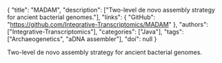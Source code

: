 {
  "title": "MADAM",
  "description": ["Two-level de novo assembly strategy for ancient bacterial genomes."],
  "links": {
    "GitHub": "https://github.com/Integrative-Transcriptomics/MADAM"
  },
  "authors": ["Integrative-Transcriptomics"],
  "categories": ["Java"],
  "tags": ["Archaeogenetics", "aDNA assembler"],
  "doi": null
}

<!-- Generated by csv2md.R – do not edit by hand -->

Two-level de novo assembly strategy for ancient bacterial genomes.